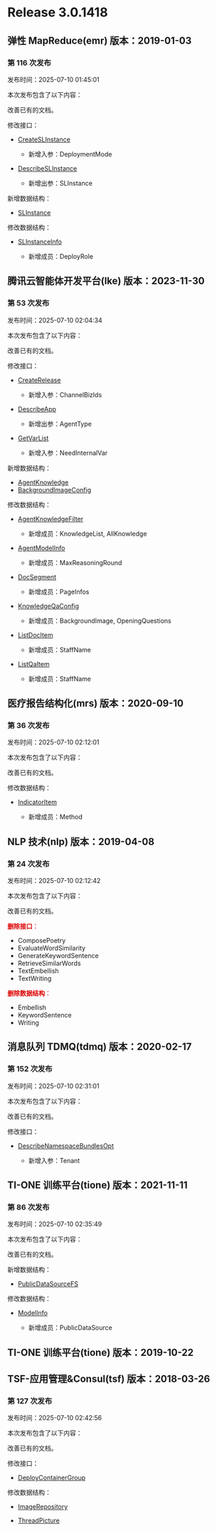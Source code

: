 # Release 3.0.1418

## 弹性 MapReduce(emr) 版本：2019-01-03

### 第 116 次发布

发布时间：2025-07-10 01:45:01

本次发布包含了以下内容：

改善已有的文档。

修改接口：

* [CreateSLInstance](https://cloud.tencent.com/document/api/589/110872)

	* 新增入参：DeploymentMode

* [DescribeSLInstance](https://cloud.tencent.com/document/api/589/110871)

	* 新增出参：SLInstance


新增数据结构：

* [SLInstance](https://cloud.tencent.com/document/api/589/33981#SLInstance)

修改数据结构：

* [SLInstanceInfo](https://cloud.tencent.com/document/api/589/33981#SLInstanceInfo)

	* 新增成员：DeployRole




## 腾讯云智能体开发平台(lke) 版本：2023-11-30

### 第 53 次发布

发布时间：2025-07-10 02:04:34

本次发布包含了以下内容：

改善已有的文档。

修改接口：

* [CreateRelease](https://cloud.tencent.com/document/api/1759/105079)

	* 新增入参：ChannelBizIds

* [DescribeApp](https://cloud.tencent.com/document/api/1759/105072)

	* 新增出参：AgentType

* [GetVarList](https://cloud.tencent.com/document/api/1759/116687)

	* 新增入参：NeedInternalVar


新增数据结构：

* [AgentKnowledge](https://cloud.tencent.com/document/api/1759/105104#AgentKnowledge)
* [BackgroundImageConfig](https://cloud.tencent.com/document/api/1759/105104#BackgroundImageConfig)

修改数据结构：

* [AgentKnowledgeFilter](https://cloud.tencent.com/document/api/1759/105104#AgentKnowledgeFilter)

	* 新增成员：KnowledgeList, AllKnowledge

* [AgentModelInfo](https://cloud.tencent.com/document/api/1759/105104#AgentModelInfo)

	* 新增成员：MaxReasoningRound

* [DocSegment](https://cloud.tencent.com/document/api/1759/105104#DocSegment)

	* 新增成员：PageInfos

* [KnowledgeQaConfig](https://cloud.tencent.com/document/api/1759/105104#KnowledgeQaConfig)

	* 新增成员：BackgroundImage, OpeningQuestions

* [ListDocItem](https://cloud.tencent.com/document/api/1759/105104#ListDocItem)

	* 新增成员：StaffName

* [ListQaItem](https://cloud.tencent.com/document/api/1759/105104#ListQaItem)

	* 新增成员：StaffName




## 医疗报告结构化(mrs) 版本：2020-09-10

### 第 36 次发布

发布时间：2025-07-10 02:12:01

本次发布包含了以下内容：

改善已有的文档。

修改数据结构：

* [IndicatorItem](https://cloud.tencent.com/document/api/1314/56230#IndicatorItem)

	* 新增成员：Method




## NLP 技术(nlp) 版本：2019-04-08

### 第 24 次发布

发布时间：2025-07-10 02:12:42

本次发布包含了以下内容：

改善已有的文档。

<font color="#dd0000">**删除接口**：</font>

* ComposePoetry
* EvaluateWordSimilarity
* GenerateKeywordSentence
* RetrieveSimilarWords
* TextEmbellish
* TextWriting

<font color="#dd0000">**删除数据结构**：</font>

* Embellish
* KeywordSentence
* Writing



## 消息队列 TDMQ(tdmq) 版本：2020-02-17

### 第 152 次发布

发布时间：2025-07-10 02:31:01

本次发布包含了以下内容：

改善已有的文档。

修改接口：

* [DescribeNamespaceBundlesOpt](https://cloud.tencent.com/document/api/1179/59039)

	* 新增入参：Tenant




## TI-ONE 训练平台(tione) 版本：2021-11-11

### 第 86 次发布

发布时间：2025-07-10 02:35:49

本次发布包含了以下内容：

改善已有的文档。

新增数据结构：

* [PublicDataSourceFS](https://cloud.tencent.com/document/api/851/75051#PublicDataSourceFS)

修改数据结构：

* [ModelInfo](https://cloud.tencent.com/document/api/851/75051#ModelInfo)

	* 新增成员：PublicDataSource




## TI-ONE 训练平台(tione) 版本：2019-10-22



## TSF-应用管理&Consul(tsf) 版本：2018-03-26

### 第 127 次发布

发布时间：2025-07-10 02:42:56

本次发布包含了以下内容：

改善已有的文档。

修改接口：

* [DeployContainerGroup](https://cloud.tencent.com/document/api/649/36071)


修改数据结构：

* [ImageRepository](https://cloud.tencent.com/document/api/649/36099#ImageRepository)

* [ThreadPicture](https://cloud.tencent.com/document/api/649/36099#ThreadPicture)




